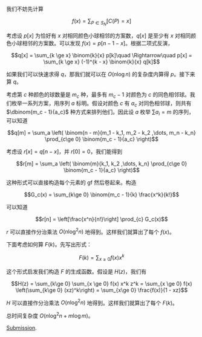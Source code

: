 我们不妨先计算

$$f(x) = \sum_{P\in S_N} [C(P) = x]$$

考虑设 $p[x]$ 为恰好有 $x$ 对相同颜色小球相邻的方案数，$q[x]$ 是至少有 $x$ 对相同颜色小球相邻的方案数。可以发现 $f(x) = p[n - 1 - x]$。根据二项式反演，

$$q[x] = \sum_{k \ge x} \binom{k}{x} p[k]\quad \Rightarrow\quad p[x] = \sum_{k \ge x} (-1)^{k - x} \binom{k}{x} q[k]$$

如果我们可以快速求得 $q$，那我们就可以在 $O(n\log n)$ 的复杂度内算得 $p$。接下来算 $q$。

考虑第 $c$ 种颜色的球数量是 $m_c$ 种，最多有 $m_c - 1$ 对颜色为 $c$ 的同色相邻球。我们枚举一系列方案，用序列 $a$ 标明。假设对颜色 $c$ 有 $a_c$ 对同色相邻球，则共有 $\dbinom{m_c - 1}{a_c}$ 种方式来排列他们。因此设 $a$ 枚举 $\sum a_i = m$ 的序列，可以知道

$$q[m] = \sum_a \left( \binom{n - m}{m_1 - k_1, m_2 - k_2 ,\dots, m_n - k_n} \prod_{c\ge 0} \binom{m_c - 1}{a_c} \right)$$

考虑设 $r[x] = q[n - x]$，并 $r[0] = 0$，我们能得到

$$r[m] = \sum_a \left( \binom{m}{k_1, k_2 ,\dots, k_n} \prod_{c\ge 0} \binom{m_c - 1}{a_c} \right)$$

这种形式可以直接构造每个元素的 gf 然后卷起来。构造

$$G_c(x) = \sum_{k\ge 0} \binom{m_c - 1}{k} \frac{x^k}{k!}$$

可以知道

$$r[n] = \left[\frac{x^n}{n!}\right] \prod_{c} G_c(x)$$

$r$ 可以直接作分治乘法 $O(n\log^2 n)$ 地得到。这样我们就算出了每个 $f(x)$。

下面考虑如何算 $F(k)$。先写出形式：

$$F(k) = \sum_{x \ge 0} f(x) x^k$$

这个形式启发我们构造 $F$ 的生成函数。假设是 $H(z)$，我们有

$$H(z) = \sum_{k\ge 0} \sum_{x \ge 0} f(x) x^k z^k = \sum_{x \ge 0} f(x) \left(\sum_{k\ge 0} (xz)^k\right) = \sum_{x\ge 0} \frac{f(x)}{1 - xz}$$

$H$ 可以直接作分治乘法 $O(n\log^2 n)$ 地得到。这样我们就算出了每个 $F(k)$。

总时间复杂度 $O(n\log^2 n + m\log m)$。

[Submission](https://atcoder.jp/contests/abc260/submissions/39692220).